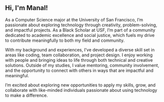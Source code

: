## Hi, I'm Manal! 

As a Computer Science major at the University of San Francisco, I’m passionate about exploring technology through creativity, problem-solving, and impactful projects. As a Black Scholar at USF, I’m part of a community dedicated to academic excellence and social justice, which fuels my drive to contribute meaningfully to both my field and community.  

With my background and experiences, I’ve developed a diverse skill set in areas like coding, team collaboration, and project design. I enjoy working with people and bringing ideas to life through both technical and creative solutions. Outside of my studies, I value mentoring, community involvement, and the opportunity to connect with others in ways that are impactful and meaningful.  

I’m excited about exploring new opportunities to apply my skills, grow, and collaborate with like-minded individuals passionate about using technology to make a difference.  
<!--
**manalfaisal/manalfaisal** is a ✨ _special_ ✨ repository because its `README.md` (this file) appears on your GitHub profile.

Here are some ideas to get you started:

- 🔭 I’m currently working on ...
- 🌱 I’m currently learning ...
- 👯 I’m looking to collaborate on ...
- 🤔 I’m looking for help with ...
- 💬 Ask me about ...
- 📫 How to reach me: ...
- 😄 Pronouns: ...
- ⚡ Fun fact: ...
-->
